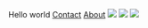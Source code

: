 Hello world
[Contact](https://RonisReji.github.io/Contact.html)
[About](https://RonisReji.github.io/About.html)
![](https://i.pinimg.com/originals/7e/dc/25/7edc25ee22bd7fe68ca963977729d174.png)
![](https://RonisReji.github.io/blob/main/OIP.jfif)
![](https:///RonisReji.github.io/blob/main/cyberpunk-2077-judy-5k-dr.jpg)
